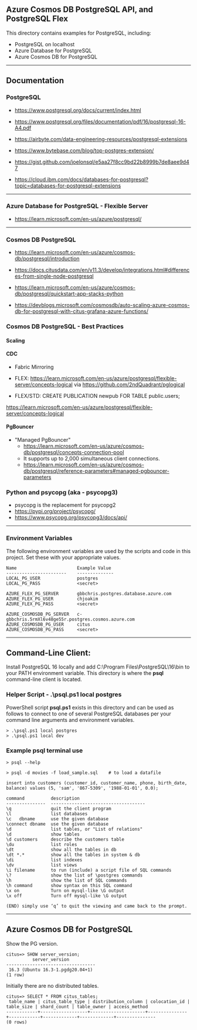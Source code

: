 ## Azure Cosmos DB PostgreSQL API, and PostgreSQL Flex

This directory contains examples for PostgreSQL, including:
- PostgreSQL on localhost
- Azure Database for PostgreSQL
- Azure Cosmos DB for PostgreSQL

---

## Documentation

### PostgreSQL

- https://www.postgresql.org/docs/current/index.html
- https://www.postgresql.org/files/documentation/pdf/16/postgresql-16-A4.pdf

- https://airbyte.com/data-engineering-resources/postgresql-extensions
- https://www.bytebase.com/blog/top-postgres-extension/
- https://gist.github.com/joelonsql/e5aa27f8cc9bd22b8999b7de8aee9d47
- https://cloud.ibm.com/docs/databases-for-postgresql?topic=databases-for-postgresql-extensions

---

### Azure Database for PostgreSQL - Flexible Server

- https://learn.microsoft.com/en-us/azure/postgresql/

---

### Cosmos DB PostgreSQL

- https://learn.microsoft.com/en-us/azure/cosmos-db/postgresql/introduction

- https://docs.citusdata.com/en/v11.3/develop/integrations.html#differences-from-single-node-postgresql

- https://learn.microsoft.com/en-us/azure/cosmos-db/postgresql/quickstart-app-stacks-python

- https://devblogs.microsoft.com/cosmosdb/auto-scaling-azure-cosmos-db-for-postgresql-with-citus-grafana-azure-functions/


### Cosmos DB PostgreSQL - Best Practices


#### Scaling


#### CDC

- Fabric Mirroring 

- FLEX: https://learn.microsoft.com/en-us/azure/postgresql/flexible-server/concepts-logical
  via https://github.com/2ndQuadrant/pglogical

- FLEX/STD: CREATE PUBLICATION newpub FOR TABLE public.users;

https://learn.microsoft.com/en-us/azure/postgresql/flexible-server/concepts-logical


#### PgBouncer

- "Managed PgBouncer"
  - https://learn.microsoft.com/en-us/azure/cosmos-db/postgresql/concepts-connection-pool
  - It supports up to 2,000 simultaneous client connections.
  - https://learn.microsoft.com/en-us/azure/cosmos-db/postgresql/reference-parameters#managed-pgbouncer-parameters

  
### Python and psycopg (aka - psycopg3)

- psycopg is the replacement for psycopg2
- https://pypi.org/project/psycopg/
- https://www.psycopg.org/psycopg3/docs/api/

---

### Environment Variables

The following environment variables are used by the scripts and code
in this project.  Set these with your appropriate values.

```
Name                       Example Value
-----------------------    --------------
LOCAL_PG_USER              postgres
LOCAL_PG_PASS              <secret>

AZURE_FLEX_PG_SERVER       gbbchris.postgres.database.azure.com
AZURE_FLEX_PG_USER         chjoakim
AZURE_FLEX_PG_PASS         <secret>

AZURE_COSMOSDB_PG_SERVER   c-gbbchris.5rmXl6v48ge55r.postgres.cosmos.azure.com
AZURE_COSMOSDB_PG_USER     citus
AZURE_COSMOSDB_PG_PASS     <secret>
```

---

## Command-Line Client:

Install PostgreSQL 16 locally and add C:\Program Files\PostgreSQL\16\bin
to your PATH environment variable.  This directory is where the **psql**
command-line client is located.

### Helper Script - .\psql.ps1 local postgres

PowerShell script **psql.ps1** exists in this directory and can
be used as follows to connect to one of several PostgreSQL databases
per your command line arguments and environment variables.

```
> .\psql.ps1 local postgres
> .\psql.ps1 local dev
```

### Example psql terminal use 

```
> psql --help

> psql -d movies -f load_sample.sql    # to load a datafile
```

```
insert into customers (customer_id, customer_name, phone, birth_date, balance) values (5, 'sam', '867-5309', '1988-01-01', 0.0);

command          description
---------------  ------------------------------------
\q               quit the client program
\l               list databases
\c   dbname      use the given database
\connect dbname  use the given database
\d               list tables, or "List of relations"
\d               show tables
\d customers     describe the customers table
\du              list roles
\dt              show all the tables in db
\dt *.*          show all the tables in system & db
\di              list indexes
\dv              list views
\i filename      to run (include) a script file of SQL commands
\?               show the list of \postgres commands
\h               show the list of SQL commands
\h command       show syntax on this SQL command
\x on            Turn on mysql-like \G output
\x off           Turn off mysql-like \G output

(END) simply use ‘q’ to quit the viewing and came back to the prompt.
```

---

## Azure Cosmos DB for PostgreSQL 

Show the PG version.

```
citus=> SHOW server_version;
          server_version
----------------------------------
 16.3 (Ubuntu 16.3-1.pgdg20.04+1)
(1 row)
```

Initially there are no distributed tables.

```
citus=> SELECT * FROM citus_tables;
 table_name | citus_table_type | distribution_column | colocation_id | table_size | shard_count | table_owner | access_method
------------+------------------+---------------------+---------------+------------+-------------+-------------+---------------
(0 rows)
```
